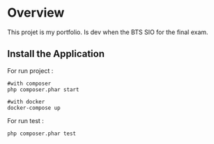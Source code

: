 # Overview

This projet is my portfolio. Is dev when the BTS SIO for the final exam.

## Install the Application

For run project :
	
	#with composer
	php composer.phar start
	
	#with docker
	docker-compose up

For run test :

	php composer.phar test
